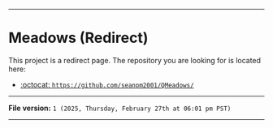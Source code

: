 
***

# Meadows (Redirect)

This project is a redirect page. The repository you are looking for is located here:

- [:octocat: `https://github.com/seanpm2001/QMeadows/`](https://github.com/seanpm2001/QMeadows/)

***

**File version:** `1 (2025, Thursday, February 27th at 06:01 pm PST)`

***
